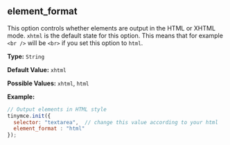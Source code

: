 ## element_format

This option controls whether elements are output in the HTML or XHTML mode. `xhtml` is the default state for this option. This means that for example `<br />` will be `<br>` if you set this option to `html`.

**Type:** `String`

**Default Value:** `xhtml`

**Possible Values:** `xhtml`, `html`

**Example:**

```js
// Output elements in HTML style
tinymce.init({
  selector: "textarea",  // change this value according to your html
  element_format : "html"
});
```
